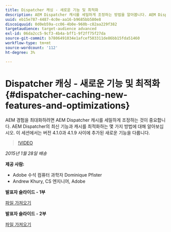 ```yaml
---
title: Dispatcher 캐싱 - 새로운 기능 및 최적화
description: AEM Dispatcher 캐시를 세밀하게 조정하는 방법을 알아봅니다. AEM Dispatcher의 최신 기능과 캐시를 최적화하는 몇 가지 방법에 대해 알아보십시오. 이 세션에서는 버전 4.1.0과 4.1.9 사이에 추가된 새로운 기능을 다룹니다.
uuid: eb15e787-4487-4c0e-aa16-b9685bb580e8
discoiquuid: 0d0eb59a-cc06-4b0e-960b-c82aa229f382
targetaudience: target-audience advanced
exl-id: 06da2cc5-9cf3-4b4a-bff1-9f2ff75f27da
source-git-commit: b7806491034e1afcef503311de86bb15fda51460
workflow-type: tm+mt
source-wordcount: '112'
ht-degree: 3%

---
```


# Dispatcher 캐싱 - 새로운 기능 및 최적화{#dispatcher-caching-new-features-and-optimizations}

AEM 경험을 최대화하려면 AEM Dispatcher 캐시를 세밀하게 조정하는 것이 중요합니다. AEM Dispatcher의 최신 기능과 캐시를 최적화하는 몇 가지 방법에 대해 알아보십시오. 이 세션에서는 버전 4.1.0과 4.1.9 사이에 추가된 새로운 기능을 다룹니다.

>[!VIDEO](https://video.tv.adobe.com/v/19378/?quality=9)

*2015년 1월 28일 배송*

**제공 사람:**

* Adobe 수석 컴퓨터 과학자 Dominique Pfister
* Andrew Khury, CS 엔지니어, Adobe

**발표자 슬라이드 - 1부**

[파일 가져오기](assets/aemgems-dispatcher-caching-part1-jan-28-2015.pdf)

**발표자 슬라이드 - 2부**

[파일 가져오기](assets/aemgems-dispatcher-caching-part2-jan-28-2015.pdf)
<!--
[Get back to the Overview](https://helpx.adobe.com/experience-manager/kt/eseminars/gems/aem-index.html)
-->
